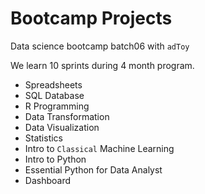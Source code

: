# Bootcamp Projects
Data science bootcamp batch06 with `adToy`

We learn 10 sprints during 4 month program.

- Spreadsheets
- SQL Database
- R Programming
- Data Transformation
- Data Visualization
- Statistics
- Intro to `Classical` Machine Learning
- Intro to Python
- Essential Python for Data Analyst
- Dashboard
